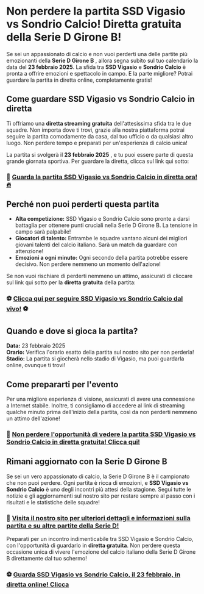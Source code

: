 # Non perdere la partita SSD Vigasio vs Sondrio Calcio! Diretta gratuita della Serie D Girone B!

Se sei un appassionato di calcio e non vuoi perderti una delle partite più emozionanti della **Serie D Girone B** , allora segna subito sul tuo calendario la data del **23 febbraio 2025**. La sfida tra **SSD Vigasio** e **Sondrio Calcio** è pronta a offrire emozioni e spettacolo in campo. E la parte migliore? Potrai guardare la partita in diretta online, completamente gratis!

## Come guardare SSD Vigasio vs Sondrio Calcio in diretta

Ti offriamo una **diretta streaming gratuita** dell'attesissima sfida tra le due squadre. Non importa dove ti trovi, grazie alla nostra piattaforma potrai seguire la partita comodamente da casa, dal tuo ufficio o da qualsiasi altro luogo. Non perdere tempo e preparati per un'esperienza di calcio unica!

La partita si svolgerà il **23 febbraio 2025** , e tu puoi essere parte di questa grande giornata sportiva. Per guardare la diretta, clicca sul link qui sotto:

### 🌟 [Guarda la partita SSD Vigasio vs Sondrio Calcio in diretta ora! 🔥](https://tinyurl.com/livestreamfreeo?st=SSD+Vigasio+vs+Sondrio+Calcio&si=gh)

## Perché non puoi perderti questa partita

- **Alta competizione:** SSD Vigasio e Sondrio Calcio sono pronte a darsi battaglia per ottenere punti cruciali nella Serie D Girone B. La tensione in campo sarà palpabile!
- **Giocatori di talento:** Entrambe le squadre vantano alcuni dei migliori giovani talenti del calcio italiano. Sarà un match da guardare con attenzione!
- **Emozioni a ogni minuto:** Ogni secondo della partita potrebbe essere decisivo. Non perdere nemmeno un momento dell'azione!

Se non vuoi rischiare di perderti nemmeno un attimo, assicurati di cliccare sul link qui sotto per la **diretta gratuita** della partita:

### ⚽ [Clicca qui per seguire SSD Vigasio vs Sondrio Calcio dal vivo!](https://tinyurl.com/livestreamfreeo?st=SSD+Vigasio+vs+Sondrio+Calcio&si=gh) ⚽

## Quando e dove si gioca la partita?

**Data:** 23 febbraio 2025  
**Orario:** Verifica l'orario esatto della partita sul nostro sito per non perderla!  
**Stadio:** La partita si giocherà nello stadio di Vigasio, ma puoi guardarla online, ovunque ti trovi!

## Come prepararti per l'evento

Per una migliore esperienza di visione, assicurati di avere una connessione a Internet stabile. Inoltre, ti consigliamo di accedere al link di streaming qualche minuto prima dell'inizio della partita, così da non perderti nemmeno un attimo dell'azione!

### 📱 [Non perdere l'opportunità di vedere la partita SSD Vigasio vs Sondrio Calcio in diretta gratuita! Clicca qui!](https://tinyurl.com/livestreamfreeo?st=SSD+Vigasio+vs+Sondrio+Calcio&si=gh)

## Rimani aggiornato con la Serie D Girone B

Se sei un vero appassionato di calcio, la Serie D Girone B è il campionato che non puoi perdere. Ogni partita è ricca di emozioni, e **SSD Vigasio vs Sondrio Calcio** è uno degli incontri più attesi della stagione. Segui tutte le notizie e gli aggiornamenti sul nostro sito per restare sempre al passo con i risultati e le statistiche delle squadre!

### 🔔 [Visita il nostro sito per ulteriori dettagli e informazioni sulla partita e su altre partite della Serie D!](https://tinyurl.com/livestreamfreeo?st=SSD+Vigasio+vs+Sondrio+Calcio&si=gh)

Preparati per un incontro indimenticabile tra SSD Vigasio e Sondrio Calcio, con l'opportunità di guardarlo in **diretta gratuita**. Non perdere questa occasione unica di vivere l'emozione del calcio italiano della Serie D Girone B direttamente dal tuo schermo!

### ⚽ [Guarda SSD Vigasio vs Sondrio Calcio, il 23 febbraio, in diretta online! Clicca](https://tinyurl.com/livestreamfreeo?st=SSD+Vigasio+vs+Sondrio+Calcio&si=gh)
